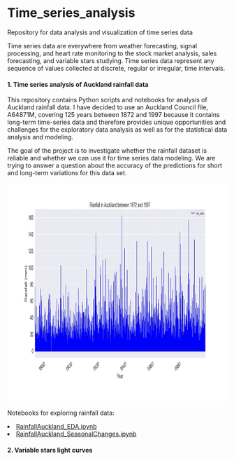 # Time_series_analysis
Repository for data analysis and visualization of time series data

Time series data are everywhere from weather forecasting, signal processing, and heart rate monitoring to the stock market analysis, sales forecasting, and variable stars studying. Time series data represent any sequence of values collected at discrete, regular or irregular, time intervals.

#### 1. Time series analysis of Auckland rainfall data

This repository contains Python scripts and notebooks for analysis of Auckland rainfall data. I have decided to use an Auckland Council file, A64871M, covering 125 years between 1872 and 1997 because it contains long-term time-series data and therefore provides unique opportunities and challenges for the exploratory data analysis as well as for the statistical data analysis and modeling.

The goal of the project is to investigate whether the rainfall dataset is reliable and whether we can use it for time series data modeling. We are trying to answer a question about the accuracy of the predictions for short and long-term variations for this data set. 

<p>
<img src="images/rainfall.jpg" width="900" height="500">
</p>

Notebooks for exploring rainfall data:
<li> <a href="https://github.com/lilianasku/Time-series-analysis/blob/master/notebooks/RainfallAuckland_EDA.ipynb"> RainfallAuckland_EDA.ipynb </a>
<li> <a href="https://github.com/lilianasku/Time-series-analysis/blob/master/notebooks/RainfallAuckland_SeasonalChanges.ipynb"> RainfallAuckland_SeasonalChanges.ipynb </a>
  
#### 2. Variable stars light curves
